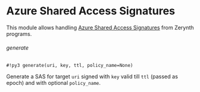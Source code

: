 # Azure Shared Access Signatures

This module allows handling [Azure Shared Access Signatures](https://docs.microsoft.com/en-us/azure/storage/common/storage-dotnet-shared-access-signature-part-1) from Zerynth programs.

###### generate

```#!py3 generate(uri, key, ttl, policy_name=None)```

Generate a SAS for target `uri` signed with `key` valid till `ttl` (passed as epoch) and with optional `policy_name`.
